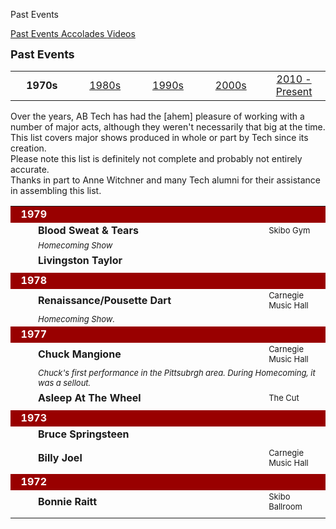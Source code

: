 Past Events
<div class = "title-header">
  <p class="text-justify"> 
  <a href="#" class="current"> Past Events </a> 
   <a href="/accolades"> Accolades </a>
   <a href="/timelapse"> Videos </a>
  </p>
</div>

<font size=+1><b>Past Events</b></font><P>

<table align=center width="100%">
  <tr>
    <td width=20%>
      <center><b>1970s</b></center>
    </td>
    <td width=20%>
      <center><a href="/archives80" %}>1980s</a></center>
    </td>
    <td width=20%>
      <center><a href="/archives90" %}>1990s</a></center>
    </td>
    <td width=20%>
      <center><a href="/archives00" %}>2000s</a></center>
    </td>
    <td width=20%>
      <center><a href="/archives" %}>2010 - Present</a></center>
    </td>
  </tr>
</table>

Over the years, AB Tech has had the [ahem] pleasure of working with a number
of major acts, although they weren't necessarily that big at the time. This
list covers major shows produced in whole or part by Tech since its
creation.  
Please note this list is definitely not complete and probably not entirely
accurate.  
Thanks in part to Anne Witchner and many Tech alumni for their assistance in
assembling this list.


<table cellspacing="5" cellpadding="2" width="100%">

  <tr>
    <td colspan="4" bgcolor="#990000" align="left"><font color="#FFFFFF"><b>
      &nbsp;&nbsp;1979</b></font></td>
  </tr>
  <tr>
    <td width="20"></td>
    <td width="70%"><b>Blood Sweat &amp; Tears</b></td>
    <td nowrap><font size="-1"></font></td>
    <td><font size="-1">Skibo Gym</font></td>
  </tr>
  <tr>
    <td width="20"></td>
    <td colspan="3"><font size="-1"><i>Homecoming Show</i></font></td>
  </tr>
  <tr>
    <td width="20"></td>
    <td width="70%"><b>Livingston Taylor</b></td>
    <td nowrap><font size="-1"></font></td>
    <td><font size="-1"></font></td>
  </tr>
  <tr>
    <td width="20"></td>
    <td colspan="3"><font size="-1"><i> </i></font></td>
  </tr>

  <tr>
    <td colspan="4" bgcolor="#990000" align="left"><font color="#FFFFFF"><b>
      &nbsp;&nbsp;1978</b></font></td>
  </tr>
  <tr>
    <td width="20"></td>
    <td width="70%"><b>Renaissance/Pousette Dart</b></td>
    <td nowrap><font size="-1"></font></td>
    <td><font size="-1">Carnegie Music Hall</font></td>
  </tr>
  <tr>
    <td width="20"></td>
    <td colspan="3"><font size="-1"><i>Homecoming Show.</i></font></td>
  </tr>

  <tr>
    <td colspan="4" bgcolor="#990000" align="left"><font color="#FFFFFF"><b>
      &nbsp;&nbsp;1977</b></font></td>
  </tr>
  <tr>
    <td width="20"></td>
    <td width="70%"><b>Chuck Mangione</b></td>
    <td nowrap><font size="-1"></font></td>
    <td><font size="-1">Carnegie Music Hall</font></td>
  </tr>
  <tr>
    <td width="20"></td>
    <td colspan="3"><font size="-1"><i>Chuck's first performance in the
      Pittsubrgh area. During Homecoming, it was a sellout.</i></font></td>
  </tr>
  <tr>
    <td width="20"></td>
    <td width="70%"><b>Asleep At The Wheel</b></td>
    <td nowrap><font size="-1"></font></td>
    <td><font size="-1">The Cut</font></td>
  </tr>
  <tr>
    <td width="20"></td>
    <td colspan="3"><font size="-1"><i></i></font></td>
  </tr>

  <tr>
    <td colspan="4" bgcolor="#990000" align="left"><font color="#FFFFFF"><b>
      &nbsp;&nbsp;1973</b></font></td>
  </tr>
  <tr>
    <td width="20"></td>
    <td width="70%"><b>Bruce Springsteen</b></td>
    <td nowrap><font size="-1"></font></td>
    <td><font size="-1"></font></td>
  </tr>
  <tr>
    <td width="20"></td>
    <td colspan="3"><font size="-1"><i></i></font></td>
  </tr>
  <tr>
    <td width="20"></td>
    <td width="70%"><b>Billy Joel</b></td>
    <td nowrap><font size="-1"></font></td>
    <td><font size="-1">Carnegie Music Hall</font></td>
  </tr>
  <tr>
    <td width="20"></td>
    <td colspan="3"><font size="-1"><i></i></font></td>
  </tr>

  <tr>
    <td colspan="4" bgcolor="#990000" align="left"><font color="#FFFFFF"><b>
      &nbsp;&nbsp;1972</b></font></td>
  </tr>
  <tr>
    <td width="20"></td>
    <td width="70%"><b>Bonnie Raitt</b></td>
    <td nowrap><font size="-1"></font></td>
    <td><font size="-1">Skibo Ballroom</font></td>
  </tr>
  <tr>
    <td width="20"></td>
    <td colspan="3"><font size="-1"><i></i></font></td>
  </tr>

</table>


